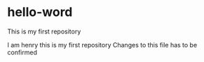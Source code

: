 # hello-word
This is my first repository

I am henry this is my first repository
Changes to this file has to be confirmed
